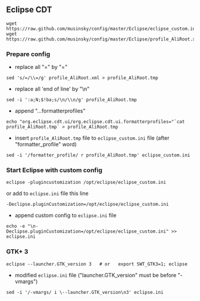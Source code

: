 Eclipse CDT
-----------
```
wget https://raw.github.com/musinsky/config/master/Eclipse/eclipse_custom.ini
wget https://raw.github.com/musinsky/config/master/Eclipse/profile_AliRoot.xml
```

### Prepare config

* replace all "=" by "\="
```
sed 's/=/\\=/g' profile_AliRoot.xml > profile_AliRoot.tmp
```

* replace all 'end of line' by "\n"
```
sed -i ':a;N;$!ba;s/\n/\\n/g' profile_AliRoot.tmp
```

* append "...formatterprofiles"
```
echo "org.eclipse.cdt.ui/org.eclipse.cdt.ui.formatterprofiles="`cat profile_AliRoot.tmp` > profile_AliRoot.tmp
```

* insert ``profile_AliRoot.tmp`` file to ``eclipse_custom.ini`` file (after "formatter_profile" word)
```
sed -i '/formatter_profile/ r profile_AliRoot.tmp' eclipse_custom.ini
```

### Start Eclipse with custom config

```
eclipse -plugincustomization /opt/eclipse/eclipse_custom.ini
```
or add to ``eclipse.ini`` file this line

```
-Declipse.pluginCustomization=/opt/eclipse/eclipse_custom.ini
```

* append custom config to ``eclipse.ini`` file
```
echo -e "\n-Declipse.pluginCustomization=/opt/eclipse/eclipse_custom.ini" >> eclipse.ini
```

### GTK+ 3
```
eclipse --launcher.GTK_version 3   # or   export SWT_GTK3=1; eclipse
```

* modified ``eclipse.ini`` file ("launcher.GTK_version" must be before "-vmargs")
```
sed -i '/-vmargs/ i \--launcher.GTK_version\n3' eclipse.ini
```
